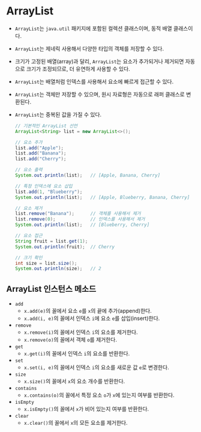 # ArrayList

- `ArrayList`는 `java.util` 패키지에 포함된 컬렉션 클래스이며, 동적 배열 클래스이다.
- `ArrayList`는 제네릭 사용해서 다양한 타입의 객체를 저장할 수 있다.
- 크기가 고정된 배열(array)과 달리, `ArrayList`는 요소가 추가되거나 제거되면 자동으로 크기가 조정되므로, 더 유연하게 사용할 수 있다.
- `ArrayList`는 배열처럼 인덱스를 사용해서 요소에 빠르게 접근할 수 있다.
- `ArrayList`는 객체만 저장할 수 있으며, 원시 자료형은 자동으로 래퍼 클래스로 변환된다.
- `ArrayList`는 중복된 값을 가질 수 있다.

  ```java
  // 기본적인 ArrayList 선언
  ArrayList<String> list = new ArrayList<>();

  // 요소 추가
  list.add("Apple");
  list.add("Banana");
  list.add("Cherry");

  // 요소 출력
  System.out.println(list);   // [Apple, Banana, Cherry]

  // 특정 인덱스에 요소 삽입
  list.add(1, "Blueberry");
  System.out.println(list);   // [Apple, Blueberry, Banana, Cherry]

  // 요소 제거
  list.remove("Banana");      // 객체를 사용해서 제거
  list.remove(0);             // 인덱스를 사용해서 제거
  System.out.println(list);   // [Blueberry, Cherry]

  // 요소 접근
  String fruit = list.get(1);
  System.out.println(fruit);  // Cherry

  // 크기 확인
  int size = list.size();
  System.out.println(size);   // 2
  ```

## ArrayList 인스턴스 메소드

- `add`
  - `x.add(e)`의 꼴에서 요소 `e`를 `x`의 끝에 추가(append)한다.
  - `x.add(i, e)`의 꼴에서 인덱스 `i`에 요소 `e`를 삽입(insert)한다.
- `remove`
  - `x.remove(i)`의 꼴에서 인덱스 `i`의 요소를 제거한다.
  - `x.remove(o)`의 꼴에서 객체 `o`를 제거한다.
- `get`
  - `x.get(i)`의 꼴에서 인덱스 `i`의 요소를 반환한다.
- `set`
  - `x.set(i, e)`의 꼴에서 인덱스 `i`의 요소를 새로운 값 `e`로 변경한다.
- `size`
  - `x.size()`의 꼴에서 `x`의 요소 개수를 반환한다.
- `contains`
  - `x.contains(o)`의 꼴에서 특정 요소 `o`가 `x`에 있는지 여부를 반환한다.
- `isEmpty`
  - `x.isEmpty()`의 꼴에서 `x`가 비어 있는지 여부를 반환한다.
- `clear`
  - `x.clear()`의 꼴에서 `x`의 모든 요소를 제거한다.
